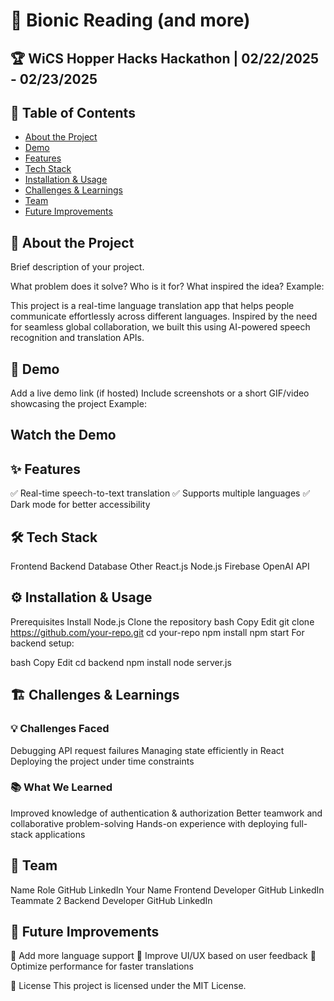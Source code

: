 # 🚀 Bionic Reading (and more)
## 🏆 WiCS Hopper Hacks Hackathon | 02/22/2025 - 02/23/2025
## 📌 Table of Contents
- [About the Project](#-about-the-project)
- [Demo](#-demo)
- [Features](#-features)
- [Tech Stack](#-tech-stack)
- [Installation & Usage](#%EF%B8%8F-installation--usage)
- [Challenges & Learnings](#-challenges--learnings)
- [Team](#-team)
- [Future Improvements](#-future-improvements)
## 🎯 About the Project
Brief description of your project.

What problem does it solve?
Who is it for?
What inspired the idea?
Example:

This project is a real-time language translation app that helps people communicate effortlessly across different languages. Inspired by the need for seamless global collaboration, we built this using AI-powered speech recognition and translation APIs.

## 🎥 Demo
Add a live demo link (if hosted)
Include screenshots or a short GIF/video showcasing the project
Example:

## Watch the Demo

## ✨ Features
✅ Real-time speech-to-text translation
✅ Supports multiple languages
✅ Dark mode for better accessibility

## 🛠 Tech Stack
Frontend	Backend	Database	Other
React.js	Node.js	Firebase	OpenAI API
## ⚙️ Installation & Usage
Prerequisites
Install Node.js
Clone the repository
bash
Copy
Edit
git clone https://github.com/your-repo.git
cd your-repo
npm install
npm start
For backend setup:

bash
Copy
Edit
cd backend
npm install
node server.js
## 🏗 Challenges & Learnings
### 💡 Challenges Faced

Debugging API request failures
Managing state efficiently in React
Deploying the project under time constraints
### 📚 What We Learned

Improved knowledge of authentication & authorization
Better teamwork and collaborative problem-solving
Hands-on experience with deploying full-stack applications
## 👥 Team
Name	Role	GitHub	LinkedIn
Your Name	Frontend Developer	GitHub	LinkedIn
Teammate 2	Backend Developer	GitHub	LinkedIn
## 🚀 Future Improvements
🔹 Add more language support
🔹 Improve UI/UX based on user feedback
🔹 Optimize performance for faster translations

📜 License
This project is licensed under the MIT License.
